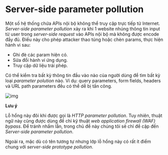 # Server-side parameter pollution

Một số hệ thống chứa APIs nội bộ không thể truy cập trực tiếp từ Internet. *Server-side parameter pollution* xảy ra khi 1 website nhúng thông tin input từ user trong *server-side request* vào APIs nội bộ mà không được encode đầy đủ. Điều này cho phép attacker thao túng hoặc chèn params, thực hiện hành vi sau: 

- Ghi đè các param hiện có.
- Sửa đổi hành vi ứng dụng.
- Truy cập dữ liệu trái phép.

Có thể kiểm tra bất kỳ thông tin đầu vào nào của người dùng để tìm bất kỳ loại *parameter polution* nào. Ví dụ: query parameters, form fields, headers và URL path parameters đều có thể dễ bị tấn công.

![img](https://imgur.com/ORj5nCs.png)

**Lưu ý**

Lỗ hổng này đôi khi được gọi là *HTTP parameter pollution*. Tuy nhiên, thuật ngữ này cũng được dùng để chỉ kỹ thuật *web application firewall (WAF) bypass*. Để tránh nhầm lẫn, trong chủ đề này chúng tôi sẽ chỉ đề cập đến *Server-side parameter pollution*.

Ngoài ra, mặc dù có tên tương tự nhưng lớp lỗ hổng này có rất ít điểm chung với *server-side prototype pollution*.

